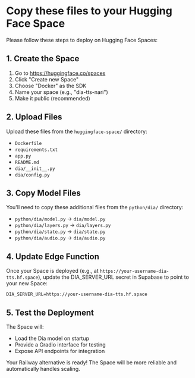# Copy these files to your Hugging Face Space

Please follow these steps to deploy on Hugging Face Spaces:

## 1. Create the Space
1. Go to https://huggingface.co/spaces
2. Click "Create new Space"
3. Choose "Docker" as the SDK
4. Name your space (e.g., "dia-tts-nari")
5. Make it public (recommended)

## 2. Upload Files
Upload these files from the `huggingface-space/` directory:

- `Dockerfile`
- `requirements.txt` 
- `app.py`
- `README.md`
- `dia/__init__.py`
- `dia/config.py`

## 3. Copy Model Files
You'll need to copy these additional files from the `python/dia/` directory:

- `python/dia/model.py` → `dia/model.py`
- `python/dia/layers.py` → `dia/layers.py` 
- `python/dia/state.py` → `dia/state.py`
- `python/dia/audio.py` → `dia/audio.py`

## 4. Update Edge Function
Once your Space is deployed (e.g., at `https://your-username-dia-tts.hf.space`), update the DIA_SERVER_URL secret in Supabase to point to your new Space:

```
DIA_SERVER_URL=https://your-username-dia-tts.hf.space
```

## 5. Test the Deployment
The Space will:
- Load the Dia model on startup
- Provide a Gradio interface for testing
- Expose API endpoints for integration

Your Railway alternative is ready! The Space will be more reliable and automatically handles scaling.